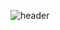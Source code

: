 ![header](https://capsule-render.vercel.app/api?type=waving&color=E3826C&height=250&section=header&text=BaekSeoyeong&fontSize=90&animation=fadeIn&fontAlignY=38&desc=%20&descAlignY=62&descAlign=62)
